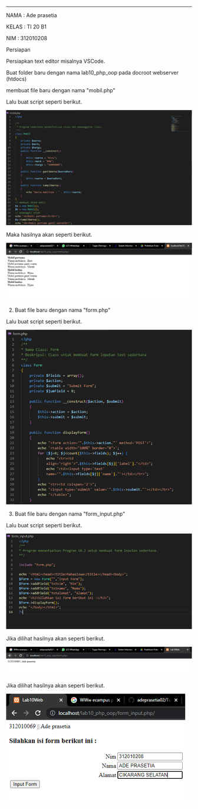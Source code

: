 <hr>

NAMA        : Ade prasetia

KELAS       : TI 20 B1

NIM         : 312010208 

Persiapan

Persiapkan text editor misalnya VSCode.

Buat folder baru dengan nama lab10_php_oop pada docroot webserver (htdocs)

membuat file baru dengan nama "mobil.php"

Lalu buat script seperti berikut.

![menanbahkan file](gambar/gambar1.PNG)

Maka hasilnya akan seperti berikut.

![menanbahkan file](gambar/gambar4.PNG)

2. Buat file baru dengan nama "form.php"

Lalu buat script seperti berikut.

![menanbahkan file](gambar/gambar2.PNG)

3. Buat file baru dengan nama "form_input.php"

Lalu buat script seperti berikut.

![menanbahkan file](gambar/gambar3.PNG)

Jika dilihat hasilnya akan seperti berikut.

![menanbahkan file](gambar/gambar5.PNG)

Jika dilihat hasilnya akan seperti berikut.

![menanbahkan file](gambar/gambar6.PNG)









